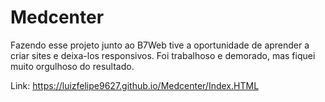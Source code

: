 # Medcenter

Fazendo esse projeto junto ao B7Web tive a oportunidade de aprender a criar sites e deixa-los responsivos.
Foi trabalhoso e demorado, mas fiquei muito orgulhoso do resultado.

Link: https://luizfelipe9627.github.io/Medcenter/Index.HTML
